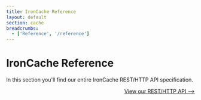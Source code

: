 ```yaml
---
title: IronCache Reference
layout: default
section: cache
breadcrumbs:
  - ['Reference', '/reference']
---
```


# IronCache Reference

In this section you'll find our entire IronCache REST/HTTP API specification.

<p style="width: 100%; text-align: right;"><a href="/cache/reference/api" class="next_item">View our REST/HTTP API --></a></p>

